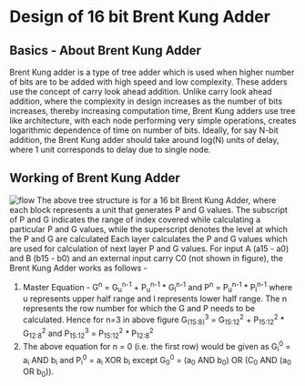 # Design of 16 bit Brent Kung Adder
## Basics - About Brent Kung Adder
Brent Kung adder is a type of tree adder which is used when higher number of bits are to be added with high speed and low complexity. These adders use the concept of carry look ahead addition. Unlike carry look ahead addition, where the complexity in design increases as the number of bits increases, thereby increasing computation time, Brent Kung adders use tree like architecture, with each node performing very simple operations, creates logarithmic dependence of time on number of bits. Ideally, for say N-bit addition, the Brent Kung adder should take around log(N) units of delay, where 1 unit corresponds to delay due to single node.  
## Working of Brent Kung Adder
![flow](https://github.com/ujwaluttarwar/16-bit-Brent-Kung-Adder/assets/106365754/c9b7d351-c032-41b8-8c47-54437d26e7bf)
The above tree structure is for a 16 bit Brent Kung Adder, where each block represents a unit that generates P and G values. The subscript of P and G indicates the range of index covered while calculating a particular P and G values, while the superscript denotes the level at which the P and G are calculated Each layer calculates the P and G values which are used for calculation of next layer P and G values. For input A (a15 - a0) and B (b15 - b0) and an external input carry C0 (not shown in figure), the Brent Kung Adder works as follows - 
1. Master Equation - G<sup>n</sup> = G<sub>u</sub><sup>n-1</sup> + P<sub>u</sub><sup>n-1</sup> * G<sub>l</sub><sup>n-1</sup> and P<sup>n</sup> = P<sub>u</sub><sup>n-1</sup> * P<sub>l</sub><sup>n-1</sup> where u represents upper half range and l represents lower half range. The n represents the row number for which the G and P needs to be calculated. Hence for n=3 in above figure G<sub>(15:8)</sub><sup>3</sup> = G<sub>15:12</sub><sup>2</sup> + P<sub>15:12</sub><sup>2</sup> * G<sub>12:8</sub><sup>2</sup> and P<sub>15:12</sub><sup>3</sup> = P<sub>15:12</sub><sup>2</sup> * P<sub>12:8</sub><sup>2</sup>
2. The above equation for n = 0 (i.e. the first row) would be given as G<sub>i</sub><sup>0</sup> = a<sub>i</sub> AND b<sub>i</sub> and P<sub>i</sub><sup>0</sup> = a<sub>i</sub> XOR b<sub>i</sub> except G<sub>0</sub><sup>0</sup> =  (a<sub>0</sub> AND b<sub>0</sub>) OR (C<sub>0</sub> AND (a<sub>0</sub> OR b<sub>0</sub>)).  
